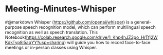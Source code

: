 # Meeting-Minutes-Whisper
#@markdown Whisper (https://github.com/openai/whisper) is a general-purpose speech recognition model, which can perform multilingual speech recognition as well as speech translation. This Notebook(https://colab.research.google.com/drive/1_Khp4hJZ3po_HrTfj2WKdkTyp8l5aqYY?usp=sharing) will guide you how to record face-to-face meetings or in-person classes using Whisper.
